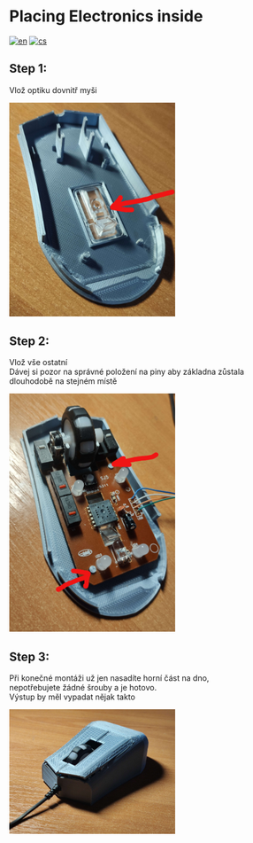 # Placing Electronics inside
[![en](https://img.shields.io/badge/lang-en-blue)](Electronics.md)
[![cs](https://img.shields.io/badge/lang-cs-red)](Electronics.cs.md)
## Step 1:
Vlož optiku dovnitř myši

<img src="images/mousea2.jpg" alt="alt text" width="300">

## Step 2:
Vlož vše ostatní  
Dávej si pozor na správné položení na piny aby základna zůstala dlouhodobě na stejném místě

<img src="images/mousea1.jpg" alt="alt text" width="300">

## Step 3:
Při konečné montáži už jen nasadíte horní část na dno,  
nepotřebujete žádné šrouby a je hotovo.  
Výstup by měl vypadat nějak takto

<img src="images/IMG_20230605_192015.jpg" alt="alt text" width="300">
